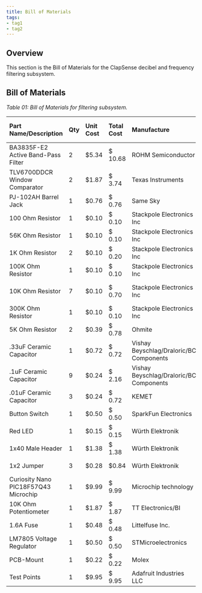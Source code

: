 ```yaml
---
title: Bill of Materials
tags:
- tag1
- tag2
---
```


## Overview
This section is the Bill of Materials for the ClapSense decibel and frequency filtering subsystem.

## Bill of Materials

*Table 01: Bill of Materials for filtering subsystem.*

| **Part Name/Description** | **Qty** | **Unit Cost** | **Total Cost** | **Manufacture** | **Manufacturer #** | **Vendor Link** |**Datasheet Link** | **Schematic Reference Designators** |
|:--------------------|:----|:---------------|:-----|:--------|:-----|:-----|:----|:-----|
BA3835F-E2 Active Band-Pass Filter | 2 | $5.34 | $ 10.68 | ROHM Semiconductor | BA3835F-E2 | [Mouser](https://www.mouser.com/ProductDetail/ROHM-Semiconductor/BA3835F-E2?qs=IsRgwgmxh69SW0igeBnrlg%3D%3D) | [Datasheet](https://www.mouser.com/catalog/specsheets/rohm%20semiconductor_rohms09307-1.pdf) | U1 |
| TLV6700DDCR Window Comparator | 2 | $1.87 | $ 3.74 | Texas Instruments | TLV6700DDCR | [Digikey](https://www.digikey.com/en/products/detail/texas-instruments/TLV6700DDCR/8635318) | [Datasheet](ti.com/general/docs/suppproductinfo.tsp?distId=10&gotoUrl=https%3A%2F%2Fwww.ti.com%2Flit%2Fgpn%2Ftlv6700) | U3 |
| PJ-102AH Barrel Jack | 1 | $0.76 | $ 0.76 | Same Sky | CP-102AH-ND | Peralta 109 | [Datasheet](https://www.sameskydevices.com/product/resource/pj-102ah.pdf) | J1 |
| 100 Ohm Resistor | 1 | $0.10 | $ 0.10 | Stackpole Electronics Inc | CF14JT100R | Peralta 109 | [Datasheet](https://www.seielect.com/catalog/SEI-CF_CFM.pdf) | R7 |
| 56K Ohm Resistor | 1 | $0.10 | $ 0.10 | Stackpole Electronics Inc | CF14JT56K0 | Peralta 109 | [Datasheet](https://www.seielect.com/catalog/SEI-CF_CFM.pdf) | R3 |
| 1K Ohm Resistor | 2 | $0.10 | $ 0.20 | Stackpole Electronics Inc | CF14JT1K00 | Peralta 109 | [Datasheet](https://www.seielect.com/catalog/SEI-CF_CFM.pdf) | R5, R10 |
| 100K Ohm Resistor | 1 | $0.10 | $ 0.10 | Stackpole Electronics Inc | CF14JT100K | Peralta 109 | [Datasheet](https://www.seielect.com/catalog/SEI-CF_CFM.pdf) | R2 |
| 10K Ohm Resistor | 7 | $0.10 | $ 0.70 | Stackpole Electronics Inc | CF14JT10K0 | Peralta 109 | [Datasheet](https://www.seielect.com/catalog/SEI-CF_CFM.pdf) | R1, R8, R9, R11, R12, R4 x 2 |
| 300K Ohm Resistor | 1 | $0.10 | $ 0.10 | Stackpole Electronics Inc | CF14JT300K | Peralta 109 | [Datasheet](https://www.seielect.com/catalog/SEI-CF_CFM.pdf) | R4 |
| 5K Ohm Resistor | 2 | $0.39 | $ 0.78 | Ohmite | 55J5K0E | Peralta 109 | [Datasheet](https://mm.digikey.com/Volume0/opasdata/d220001/medias/docus/7182/res-50.pdf) | R6, R4 |
| .33uF Ceramic Capacitor | 1 | $0.72 | $ 0.72 | Vishay Beyschlag/Draloric/BC Components | 1C10Z5U334M050B | Peralta 109 | [Datasheet](https://mm.digikey.com/Volume0/opasdata/d220001/medias/docus/2323/1C-9C_Series_Rev_Sep_2015.pdf) | C11 |
| .1uF Ceramic Capacitor | 9 | $0.24 | $ 2.16 | Vishay Beyschlag/Draloric/BC Components | K104K10X7RF5TL2 | Peralta 109 | [Datasheet](https://www.vishay.com/docs/45171/kseries.pdf) | C1, C2, C3, C4, C5, C7, C8, C9, C10 |
| .01uF Ceramic Capacitor | 3 | $0.24 | $ 0.72 | KEMET | C410C103Z5U5TA7200 | Peralta 109 | [Datasheet](https://www.yageogroup.com/content/datasheet/asset/file/KEM_C1042_AXIMAX_Z5U) | C12, C13 |
| Button Switch | 1 | $0.50 | $ 0.50 | SparkFun Electronics | 00097 | Peralta 109 | Not Provided | SW1 |
| Red LED | 1 | $0.15 | $ 0.15 | Würth Elektronik | 151051RS11000 | Peralta 109 | [Datasheet](https://www.we-online.com/components/products/datasheet/151051RS11000.pdf) | D1 |
| 1x40 Male Header | 1 | $1.38 | $ 1.38 | Würth Elektronik | 61304011121 | Peralta 109 | [Datasheet](https://www.we-online.com/components/products/datasheet/61304011121.pdf) | H1 |
| 1x2 Jumper | 3 | $0.28 | $0.84  | Würth Elektronik | 60900213421 | Peralta 109 | [Datasheet](https://www.we-online.com/components/products/datasheet/60900213421.pdf) | J1, J2, J3 |
| Curiosity Nano PIC18F57Q43 Microchip | 1 | $9.99 | $ 9.99 | Microchip technology | DM164150 | Peralta 109 | [Datasheet](https://ww1.microchip.com/downloads/aemDocuments/documents/MCU08/ProductDocuments/DataSheets/PIC18F27-47-57Q43-Microcontroller-Data-Sheet-XLP-DS40002147.pdf) | U2 |
| 10K Ohm Potentiometer  | 1 | $1.87 | $ 1.87 | TT Electronics/BI | P160KN-0QC15B10K | Peralta 109 | [Datasheet](https://www.ttelectronics.com/TTElectronics/media/ProductFiles/Datasheet/P160.pdf) | RV1 |
| 1.6A Fuse  | 1 | $0.48 | $ 0.48 | Littelfuse Inc. | 021701.6MXP | Peralta 109 | [Datasheet](https://www.littelfuse.com/assetdocs/littelfuse-fuse-217-datasheet?assetguid=af55be94-c42e-41b1-ad43-e070e09443fe) | F1 |
| LM7805 Voltage Regulator  | 1 | $0.50 | $ 0.50 | STMicroelectronics | L7805CV | Peralta 109 | [Datasheet](https://www.st.com/content/ccc/resource/technical/document/datasheet/41/4f/b3/b0/12/d4/47/88/CD00000444.pdf/files/CD00000444.pdf/jcr:content/translations/en.CD00000444.pdf) | U4 |
| PCB-Mount | 1 | $0.22 | $ 0.22 | Molex | 0022232031 | [Digikey](https://www.digikey.com.br/en/products/detail/molex/0022232031/26669) | [Datasheet](https://www.molex.com/pdm_docs/sd/022232031_sd.pdf) | P1 |
| Test Points | 1 | $9.95 | $ 9.95 | Adafruit Industries LLC | 3825 | Peralta 109 | None | TP1... |
